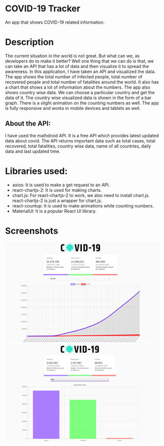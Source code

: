 # COVID-19 Tracker

An app that shows COVID-19 related information.

# Description

The current situation in the world is not great. But what can we, as developers do to make it better? Well one thing that we can do is that, we can take an API that has a lot of data and then visualize it to spread the awareness. In this application, I have taken an API and visualized the data. The app shows the total number of infected people, total number of recovered people and total number of fatalities around the world. It also has a chart that shows a lot of information about the numbers. The app also shows country wise data. We can choose a particular country and get the data of it. The country wise visualized data is shown in the form of a bar graph. There is a slight animation on the counting numbers as well. The app is fully responsive and works in mobile devices and tablets as well.
## About the API:
I have used the mathdroid API. It is a free API which provides latest updated data about covid. The API returns important data such as total cases, total recovered, total fatalities, country wise data, name of all countries, daily data and last updated time.

# Libraries used:

* axios: It is used to make a get request to an API.
* react-chartjs-2: It is used for making charts.
* chart.js: For react-chartjs-2 to work, we also need to install chart.js. react-chartjs-2 is just a wrapper for chart.js.
* react-countup: It is used to make animations while counting numbers.
* MaterialUI: It is a popular React UI library.

# Screenshots

![](https://github.com/keshav2802/COVID-19-Tracker/blob/master/screenshots/ss1.png)
![](https://github.com/keshav2802/COVID-19-Tracker/blob/master/screenshots/ss2.png)